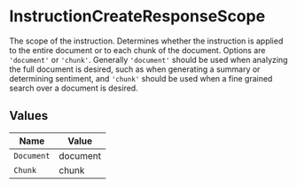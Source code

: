 # InstructionCreateResponseScope

The scope of the instruction. Determines whether the instruction is applied to the entire document or to each chunk of the document. Options are `'document'` or `'chunk'`. Generally `'document'` should be used when analyzing the full document is desired, such as when generating a summary or determining sentiment, and `'chunk'` should be used when a fine grained search over a document is desired.


## Values

| Name       | Value      |
| ---------- | ---------- |
| `Document` | document   |
| `Chunk`    | chunk      |